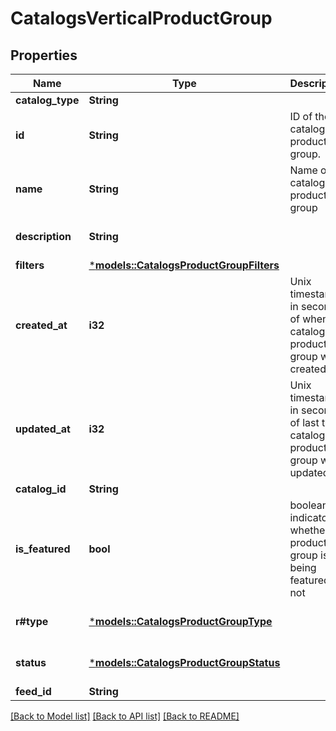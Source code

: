 # CatalogsVerticalProductGroup

## Properties
Name | Type | Description | Notes
------------ | ------------- | ------------- | -------------
**catalog_type** | **String** |  | 
**id** | **String** | ID of the catalog product group. | 
**name** | **String** | Name of catalog product group | [optional] [default to None]
**description** | **String** |  | [optional] [default to None]
**filters** | [***models::CatalogsProductGroupFilters**](CatalogsProductGroupFilters.md) |  | 
**created_at** | **i32** | Unix timestamp in seconds of when catalog product group was created. | [optional] [default to None]
**updated_at** | **i32** | Unix timestamp in seconds of last time catalog product group was updated. | [optional] [default to None]
**catalog_id** | **String** |  | 
**is_featured** | **bool** | boolean indicator of whether the product group is being featured or not | [optional] [default to None]
**r#type** | [***models::CatalogsProductGroupType**](CatalogsProductGroupType.md) |  | [optional] [default to None]
**status** | [***models::CatalogsProductGroupStatus**](CatalogsProductGroupStatus.md) |  | [optional] [default to None]
**feed_id** | **String** |  | 

[[Back to Model list]](../README.md#documentation-for-models) [[Back to API list]](../README.md#documentation-for-api-endpoints) [[Back to README]](../README.md)



